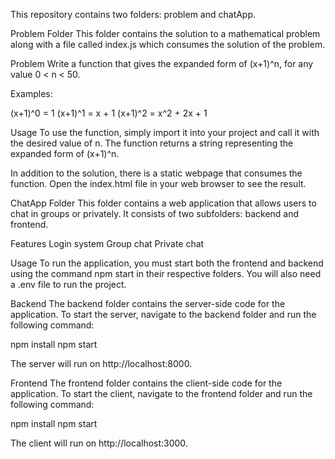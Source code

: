 This repository contains two folders: problem and chatApp.

Problem Folder
This folder contains the solution to a mathematical problem along with a file called index.js which consumes the solution of the problem.

Problem
Write a function that gives the expanded form of (x+1)^n, for any value 0 < n < 50.

Examples:

(x+1)^0 = 1
(x+1)^1 = x + 1
(x+1)^2 = x^2 + 2x + 1

Usage
To use the function, simply import it into your project and call it with the desired value of n. The function returns a string representing the expanded form of (x+1)^n.

In addition to the solution, there is a static webpage that consumes the function. Open the index.html file in your web browser to see the result.


ChatApp Folder
This folder contains a web application that allows users to chat in groups or privately. It consists of two subfolders: backend and frontend.

Features
Login system
Group chat
Private chat


Usage
To run the application, you must start both the frontend and backend using the command npm start in their respective folders. You will also need a .env file to run the project.

Backend
The backend folder contains the server-side code for the application. To start the server, navigate to the backend folder and run the following command:

npm install
npm start

The server will run on http://localhost:8000.

Frontend
The frontend folder contains the client-side code for the application. To start the client, navigate to the frontend folder and run the following command:

npm install
npm start

The client will run on http://localhost:3000.

